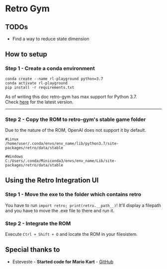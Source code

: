 # Retro Gym

## TODOs
* Find a way to reduce state dimension

## How to setup

### Step 1 - Create a conda environment

```
conda create --name rl-playground python=3.7
conda activate rl-playground
pip install -r requirements.txt
```
As of writing this doc retro-gym has max support for Python 3.7. \
Check [here](https://retro.readthedocs.io/en/latest/getting_started.html) for the latest version.

---

### Step 2 - Copy the ROM to retro-gym's **stable** game folder 

Due to the nature of the ROM, OpenAI does not support it by default.
```
#Linux
/home/user/.conda/envs/env_name/lib/python3.7/site-packages/retro/data/stable

#Windows
C:/Users/.conda/Miniconda3/envs/env_name/Lib/site-packages/retro/data/stable
```

## Using the Retro Integration UI

### Step 1 - Move the exe to the folder which contains retro

You have to run `import retro; print(retro.__path__)`! It'll display a filepath and you have to move the .exe file to there and run it.

### Step 2 - Integrate the ROM 

Execute `Ctrl + Shift + O` and locate the ROM in your filesistem.

## Special thanks to

* Esteveste - **Started code for Mario Kart** - [GitHub](https://github.com/esteveste/gym-SuperMarioKart-Snes)
